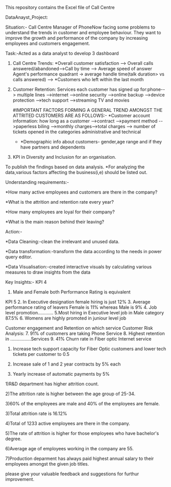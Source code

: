 This repository contains the Excel file of Call Centre

DataAnayst_Project:

Situation:-
Call Centre Manager of PhoneNow facing some problems to understand the trends in customer and employee behaviour. They want to improve the growth and performance of the company by increasing employees and customers engagement.

Task:-Acted as a  data analyst to develop 3 dashboard
1. Call Centre Trends: *Overall customer satisfaction --> Overall calls answered/abandoned-->Call by time --> Average speed of answer
   Agent's performance quadrant -> average handle time(talk duration> vs calls answered) --> *Customers who left within the last month

2. Customer Retention: Services each customer has signed up for:phone--> multiple lines -->internet -->online security -->online backup -->device protection -->tech support -->streaming TV and movies
   
   #IMPORTANT FACTORS FORMING A GENERAL TREND AMONGST THE ATTRITED CUSTOMERS ARE AS FOLLOWS:-
   *Customer account information: how long as a customer -->contract -->payment method -->paperless biling -->monthly charges-->total charges
   --> number of tickets opened in the categories administrative and technical
   * *Demographic info about customers- gender,age range and if they have partners and dependents 
4. KPI in Diversity and Inclusion for an organisation.


To publish the findings based on data analysis.
*For analyzing the data,various factors affecting the business(i,e) should be listed out.

Understanding requirements:-

*How many active employees and customers are there in the company?

*What is the attrition and retention rate every year?

*How many employees are loyal for their company?

*What is the main reason behind their leaving?

Action:-

*Data Cleaning:-clean the irrelevant and unused data.

*Data transformation:-transform the data according to the needs in power query editor.

*Data Visualisation:-created interactive visuals by calculating various measures to draw insights from the data

Key Insights:-
KPI 4
1. Male and Female both Performance Rating is equivalent

KPI 5
2. In Executive designation female hiring is just 12%
3. Average performance rating of leavers Female is 11% whereas Male is 9%
4. Job level promotion............
5.Most hiring in Executive level job in Male category 87.5%
6. Womens are highly promoted in juniour level job

Customer engagement and Retention on which service
Customer Risk Analysis:
7. 91% of customers are taking Phone Service
8. Highest retention in ................Services
9. 41% Churn rate in Fiber optic Internet service
1) Increase tech support   capacity for Fiber Optic customers and lower tech tickets per customer to 0.5



2) Increase sale of 1 and 2 year contracts by 5% each



3) Yearly increase of automatic payments by 5%



1)R&D department has higher attrition count.

2)The attrition rate is higher between the age group of 25-34.

3)60% of the employees are male and 40% of the employees are female.

3)Total attrition rate is 16.12%

4)Total of 1233 active employees are there in the company.

5)The rate of attrition is higher for those employees who have bachelor's degree.

6)Average age of employees working in the company are 55.

7)Production deparment has always paid highest annual salary to their employees amongst the given job titles.

please give your valuable feedback and suggestions for furthur improvement.















